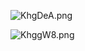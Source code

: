 ![KhgDeA.png](https://s2.ax1x.com/2019/10/30/KhgDeA.png)

![KhggW8.png](https://s2.ax1x.com/2019/10/30/KhggW8.png)